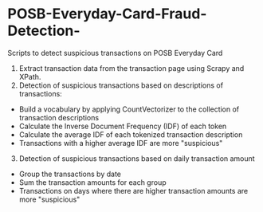 # POSB-Everyday-Card-Fraud-Detection-
Scripts to detect suspicious transactions on POSB Everyday Card
1. Extract transaction data from the transaction page using Scrapy and XPath.  
2. Detection of suspicious transactions based on descriptions of transactions:
- Build a vocabulary by applying CountVectorizer to the collection of transaction descriptions
- Calculate the Inverse Document Frequency (IDF) of each token
- Calculate the average IDF of each tokenized transaction description
- Transactions with a higher average IDF are more "suspicious"
3. Detection of suspicious transactions based on daily transaction amount
- Group the transactions by date 
- Sum the transaction amounts for each group
- Transactions on days where there are higher transaction amounts are more "suspicious"